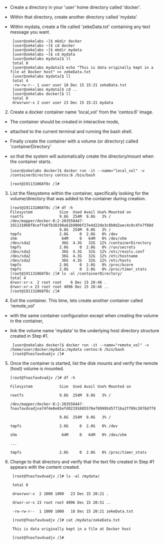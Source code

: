  - Create a directory in your 'user' home directory called 'docker'. 
 - Within that directory, create another directory called 'mydata'. 
 - Within mydata, create a file called 'zekeData.txt' containing any text message you want.

        [user@zekelabs ~]$ mkdir docker
        [user@zekelabs ~]$ cd docker
        [user@zekelabs ~]$ mkdir mydata
        [user@zekelabs ~]$ cd mydata
        [user@zekelabs mydata]$ ll
        total 0
        [user@zekelabs mydata]$ echo "This is data originally kept in a file at Docker host" >> zekeData.txt
        [user@zekelabs mydata]$ ll
        total 4
        -rw-rw-r-- 1 user user 18 Dec 15 15:21 zekeData.txt
        [user@zekelabs mydata]$ cd ..
        [user@zekelabs docker]$ ll
        total 0
        drwxrwxr-x 2 user user 23 Dec 15 15:21 mydata


2. Create a docker container name 'local_vol' from the 'centos:6' image. 
- The container should be created in interactive mode, 
- attached to the current terminal and running the bash shell.

- Finally create the container with a volume (or directory) called 'containerDirectory' 
- so that the system will automatically create the directory/mount when the container starts.

      [user@zekelabs docker]$ docker run -it --name="local_vol" -v /containerDirectory centos:6 /bin/bash

      [root@191131068f8c /]#


3. List the filesystems within the container, specifically looking for the volume/directory that was added to the container during creation.

       [root@191131068f8c /]# df -h
       Filesystem            Size  Used Avail Use% Mounted on
       rootfs                9.8G  254M  9.0G   3% /
       /dev/mapper/docker-8:2-203558447-191131068f8ceffe6fb38198a61b9806f27e4d22de3c8b0d2aec4c0c4fe7f88d
                             9.8G  254M  9.0G   3% /
       tmpfs                 2.0G     0  2.0G   0% /dev
       shm                    64M     0   64M   0% /dev/shm
       /dev/sda2              36G  4.3G   32G  12% /containerDirectory
       tmpfs                 2.0G     0  2.0G   0% /run/secrets
       /dev/sda2              36G  4.3G   32G  12% /etc/resolv.conf
       /dev/sda2              36G  4.3G   32G  12% /etc/hostname
       /dev/sda2              36G  4.3G   32G  12% /etc/hosts
       tmpfs                 2.0G     0  2.0G   0% /proc/kcore
       tmpfs                 2.0G     0  2.0G   0% /proc/timer_stats
       [root@191131068f8c /]# ls -al /containerDirectory/
       total 4
       drwxr-xr-x  2 root root    6 Dec 15 20:46 .
       drwxr-xr-x 23 root root 4096 Dec 15 20:46 ..
       [root@191131068f8c /]#

 

4. Exit the container. This time, lets create another container called 'remote_vol'
 - with the same container configuration except when creating the volume in the container, 
 - link the volume name 'mydata' to the underlying host directory structure created in Step #1.

        [user@zekelabs docker]$ docker run -it --name="remote_vol" -v /home/user/docker/mydata:/mydata centos:6 /bin/bash
        [root@fnasfavdvadjv /]#
 

5. Once the container is started, list the disk mounts and verify the remote (host) volume is mounted. 
            
       [root@fnasfavdvadjv /]# df -h

       Filesystem            Size  Used Avail Use% Mounted on

       rootfs                9.8G  254M  9.0G   3% /

       /dev/mapper/docker-8:2-203558447-fnasfavdvadjva74f4e0e65efd02191685570ef89995d57716a2ff09c3078d7f8

                             9.8G  254M  9.0G   3% /

       tmpfs                 2.0G     0  2.0G   0% /dev

       shm                    64M     0   64M   0% /dev/shm

       ...

       tmpfs                 2.0G     0  2.0G   0% /proc/timer_stats

6. Change to that directory and verify that the text file created in Step #1 appears with the content created.

        [root@fnasfavdvadjv /]# ls -al /mydata/

        total 8

        drwxrwxr-x  2 1000 1000   23 Dec 15 20:21 .

        drwxr-xr-x 23 root root 4096 Dec 15 20:51 ..

        -rw-rw-r--  1 1000 1000   18 Dec 15 20:21 zekeData.txt

        [root@fnasfavdvadjv /]# cat /mydata/zekeData.txt 

        This is data originally kept in a file at Docker host

        [root@fnasfavdvadjv /]#
